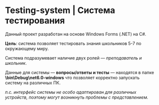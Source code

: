# Testing-system | Система тестирования
Данный проект разработан на основе Windows Forms (.NET) на C#.

**Цель**: система позволяет тестировать знания школьников 5-7 по окружающему миру.

Система подразумевает наличие двух ролей — _преподаватель и школьник_.

Данные для системы — **вопросы/ответы и тесты** — находятся в папке **\bin\Debug\net6.0-windows** что позволяет корректно запускать систему на различных ПК.

_п.с. интерфейс системы не особо адаптирован для различных устройств, поэтому могут возникнуть проблемы с представлением._
